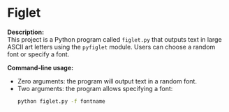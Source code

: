 # Figlet

**Description:**  
This project is a Python program called `figlet.py` that outputs text in large ASCII art letters using the `pyfiglet` module. Users can choose a random font or specify a font.

**Command-line usage:**
- Zero arguments: the program will output text in a random font.
- Two arguments: the program allows specifying a font:
  ```bash
  python figlet.py -f fontname

